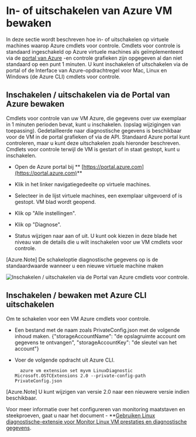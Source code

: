 <properties
   pageTitle="Inschakelen of uitschakelen van Azure VM bewaken"
   description="Wordt beschreven hoe u in- of uitschakelen van Azure VM bewaken"
   services="virtual-machines-linux"
   documentationCenter="virtual-machines"
   authors="kmouss"
   manager="timlt"
   editor=""/>

<tags
   ms.service="virtual-machines-linux"
   ms.devlang="NA"
   ms.topic="article"
   ms.tgt_pltfrm="vm-linux"
   ms.workload="infrastructure"
   ms.date="02/08/2016"
   ms.author="kmouss"/>
   
# <a name="enable-or-disable-azure-vm-monitoring"></a>In- of uitschakelen van Azure VM bewaken

In deze sectie wordt beschreven hoe in- of uitschakelen op virtuele machines waarop Azure cmdlets voor controle. Cmdlets voor controle is standaard ingeschakeld op Azure virtuele machines als geïmplementeerd via de [portal van Azure](https://portal.azure.com) -en controle grafieken zijn opgegeven al dan niet standaard op een punt 1 minuten. U kunt inschakelen of uitschakelen via de portal of de Interface van Azure-opdrachtregel voor Mac, Linux en Windows (de Azure CLI) cmdlets voor controle. 

## <a name="enable--disable-monitoring-through-the-azure-portal"></a>Inschakelen / uitschakelen via de Portal van Azure bewaken
 
Cmdlets voor controle van uw VM Azure, die gegevens over uw exemplaar in 1 minuten perioden bevat, kunt u inschakelen. (opslag wijzigingen van toepassing). Gedetailleerde naar diagnostische gegevens is beschikbaar voor de VM in de portal grafieken of via de API. Standaard Azure portal kunt controleren, maar u kunt deze uitschakelen zoals hieronder beschreven. Cmdlets voor controle terwijl de VM is gestart of in staat gestopt, kunt u inschakelen.

- Open de Azure portal bij ** [https://portal.azure.com](https://portal.azure.com)**

- Klik in het linker navigatiegedeelte op virtuele machines.

- Selecteer in de lijst virtuele machines, een exemplaar uitgevoerd of is gestopt. VM blad wordt geopend.

- Klik op "Alle instellingen".

- Klik op "Diagnose".

- Status wijzigen naar aan of uit. U kunt ook kiezen in deze blade het niveau van de details die u wilt inschakelen voor uw VM cmdlets voor controle.

[Azure.Note] De schakeloptie diagnostische gegevens op is de standaardwaarde wanneer u een nieuwe virtuele machine maken

![Inschakelen / uitschakelen via de Portal van Azure cmdlets voor controle.][1]


## <a name="enable--disable-monitoring-with-azure-cli"></a>Inschakelen / bewaken met Azure CLI uitschakelen
 
Om te schakelen voor een VM Azure cmdlets voor controle.

- Een bestand met de naam zoals PrivateConfig.json met de volgende inhoud maken.
        {"storageAccountName": "de opslagruimte account om gegevens te ontvangen", "storageAccountKey": "de sleutel van het account"}
- Voer de volgende opdracht uit Azure CLI.

        azure vm extension set myvm LinuxDiagnostic Microsoft.OSTCExtensions 2.0 --private-config-path PrivateConfig.json

[Azure.Note] U kunt wijzigen van versie 2.0 naar een nieuwere versie indien beschikbaar. 

Voor meer informatie over het configureren van monitoring maatstaven en steekproeven, gaat u naar het document - **[Gebruiken Linux diagnostische-extensie voor Monitor Linux VM prestaties en diagnostische gegevens](virtual-machines-linux-classic-diagnostic-extension.md).

<!--Image references-->
[1]: ./media/virtual-machines-linux-vm-monitoring/portal-enable-disable.png
 

